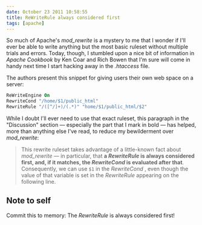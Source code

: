 ```yaml
---
date: October 23 2011 10:58:55
title: ReWriteRule always considered first
tags: [apache]
---
```

So much of Apache's <i>mod_rewrite</i> is a mystery to me that I wonder if I'll ever be able to write anything but the most basic ruleset without multiple trials and errors. Today, though, I stumbled upon a nice bit of information in <i>Apache Cookbook</i> by Ken Coar and Rich Bowen that I'm sure will come in handy next time I start hacking away in the <i>.htaccess</i> file.

The authors present this snippet for giving users their own web space on a server:

```apache
ReWriteEngine On
RewriteCond "/home/$1/public_html"
RewriteRule "/([^/]+)/(.*)" "home/$1/public_html/$2"
```

While I doubt I'll ever need to use that exact ruleset, this paragraph in the "Discussion" section — especially the part that I mark in bold — has helped, more than anything else I've read, to reduce my bewilderment over <i>mod_rewrite</i>:

> This rewrite ruleset takes advantage of a little-known fact about <i>mod_rewrite</i> — in particular, that <strong>a <i>RewriteRule</i> is always considered first, and, if it matches, the <i>RewriteCond</i> is evaluated after that</strong>. Consequently, we can use `$1` in the <i>RewriteCond</i> , even though the value of that variable is set in the <i>RewriteRule</i> appearing on the following line.

## Note to self

Commit this to memory: The <i>RewriteRule</i> is always considered first!
